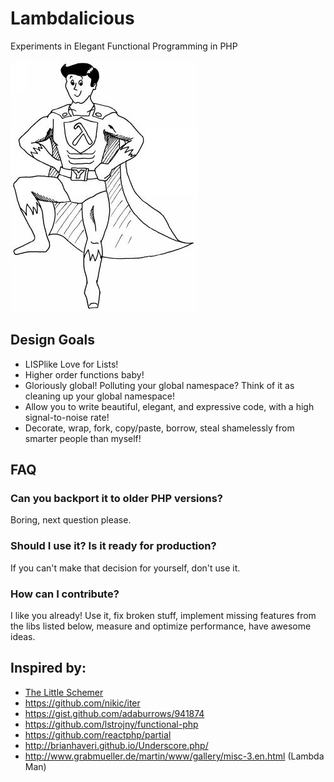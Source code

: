 # Lambdalicious

Experiments in Elegant Functional Programming in PHP

![Lambda Man by Martin Grabmüller](docs/lambda-man.jpg "Lambda Man by Martin Grabmüller")

## Design Goals

- LISPlike Love for Lists!
- Higher order functions baby!
- Gloriously global! Polluting your global namespace? Think of it as cleaning up your global namespace!
- Allow you to write beautiful, elegant, and expressive code, with a high signal-to-noise rate!
- Decorate, wrap, fork, copy/paste, borrow, steal shamelessly from smarter people than myself!



## FAQ

### Can you backport it to older PHP versions?

Boring, next question please.

### Should I use it? Is it ready for production?

If you can't make that decision for yourself, don't use it.

### How can I contribute?

I like you already! Use it, fix broken stuff, implement missing features from the libs listed below, measure and optimize performance, have awesome ideas.


## Inspired by:

- [The Little Schemer](http://www.amazon.com/gp/product/0262560992/ref=as_li_tl?ie=UTF8&camp=1789&creative=390957&creativeASIN=0262560992&linkCode=as2&tag=verraesnet-20&linkId=LWAZ2Z4LXEVNZNAH)
- https://github.com/nikic/iter
- https://gist.github.com/adaburrows/941874
- https://github.com/lstrojny/functional-php
- https://github.com/reactphp/partial
- http://brianhaveri.github.io/Underscore.php/
- http://www.grabmueller.de/martin/www/gallery/misc-3.en.html (Lambda Man)